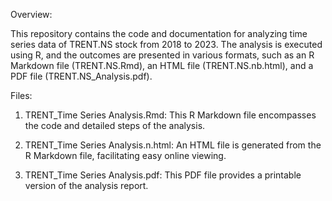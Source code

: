 Overview:

This repository contains the code and documentation for analyzing time series data of TRENT.NS stock from 2018 to 2023. The analysis is executed using R, and the outcomes are presented in various formats, such as an R Markdown file (TRENT.NS.Rmd), an HTML file (TRENT.NS.nb.html), and a PDF file (TRENT.NS_Analysis.pdf).

Files:

1. TRENT_Time Series Analysis.Rmd: This R Markdown file encompasses the code and detailed steps of the analysis.

2. TRENT_Time Series Analysis.n.html: An HTML file is generated from the R Markdown file, facilitating easy online viewing.

3. TRENT_Time Series Analysis.pdf: This PDF file provides a printable version of the analysis report.
